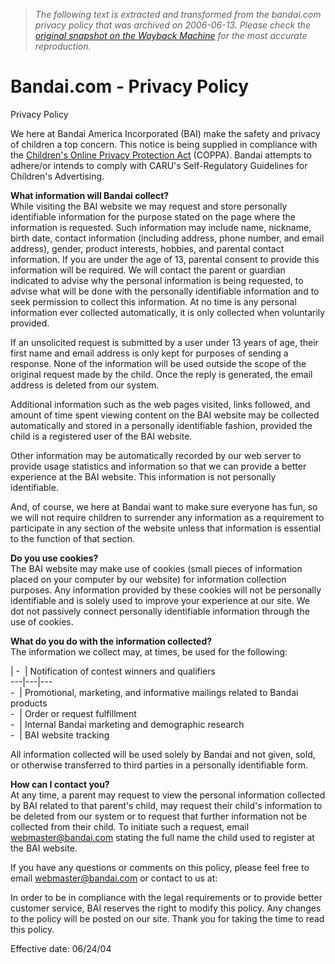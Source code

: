 > *The following text is extracted and transformed from the bandai.com privacy policy that was archived on 2006-06-13. Please check the [original snapshot on the Wayback Machine](https://web.archive.org/web/20060613090937id_/http%3A//www.bandai.com/privacy/privacy_policy.html) for the most accurate reproduction.*

# Bandai.com - Privacy Policy

Privacy Policy  
  


We here at Bandai America Incorporated (BAI) make the safety and privacy of children a top concern. This notice is being supplied in compliance with the [Children's Online Privacy Protection Act](http://www.coppa.org/) (COPPA). Bandai attempts to adhere/or intends to comply with CARU's Self-Regulatory Guidelines for Children's Advertising.

**What information will Bandai collect?**  
While visiting the BAI website we may request and store personally identifiable information for the purpose stated on the page where the information is requested. Such information may include name, nickname, birth date, contact information (including address, phone number, and email address), gender, product interests, hobbies, and parental contact information. If you are under the age of 13, parental consent to provide this information will be required. We will contact the parent or guardian indicated to advise why the personal information is being requested, to advise what will be done with the personally identifiable information and to seek permission to collect this information. At no time is any personal information ever collected automatically, it is only collected when voluntarily provided.

If an unsolicited request is submitted by a user under 13 years of age, their first name and email address is only kept for purposes of sending a response. None of the information will be used outside the scope of the original request made by the child. Once the reply is generated, the email address is deleted from our system.

Additional information such as the web pages visited, links followed, and amount of time spent viewing content on the BAI website may be collected automatically and stored in a personally identifiable fashion, provided the child is a registered user of the BAI website.

Other information may be automatically recorded by our web server to provide usage statistics and information so that we can provide a better experience at the BAI website. This information is not personally identifiable.

And, of course, we here at Bandai want to make sure everyone has fun, so we will not require children to surrender any information as a requirement to participate in any section of the website unless that information is essential to the function of that section.

**Do you use cookies?**  
The BAI website may make use of cookies (small pieces of information placed on your computer by our website) for information collection purposes. Any information provided by these cookies will not be personally identifiable and is solely used to improve your experience at our site. We dot not passively connect personally identifiable information through the use of cookies.

**What do you do with the information collected?**  
The information we collect may, at times, be used for the following:

| -  | Notification of contest winners and qualifiers  
---|---|---  
-  | Promotional, marketing, and informative mailings related to Bandai products  
-  | Order or request fulfillment  
-  | Internal Bandai marketing and demographic research  
-  | BAI website tracking  
  
All information collected will be used solely by Bandai and not given, sold, or otherwise transferred to third parties in a personally identifiable form.

**How can I contact you?**  
At any time, a parent may request to view the personal information collected by BAI related to that parent's child, may request their child's information to be deleted from our system or to request that further information not be collected from their child. To initiate such a request, email [webmaster@bandai.com](http://www.bandai.com/contact/contact.html) stating the full name the child used to register at the BAI website.

If you have any questions or comments on this policy, please feel free to email [webmaster@bandai.com](http://www.bandai.com/contact/contact.html) or contact to us at:

In order to be in compliance with the legal requirements or to provide better customer service, BAI reserves the right to modify this policy. Any changes to the policy will be posted on our site. Thank you for taking the time to read this policy.

Effective date: 06/24/04
